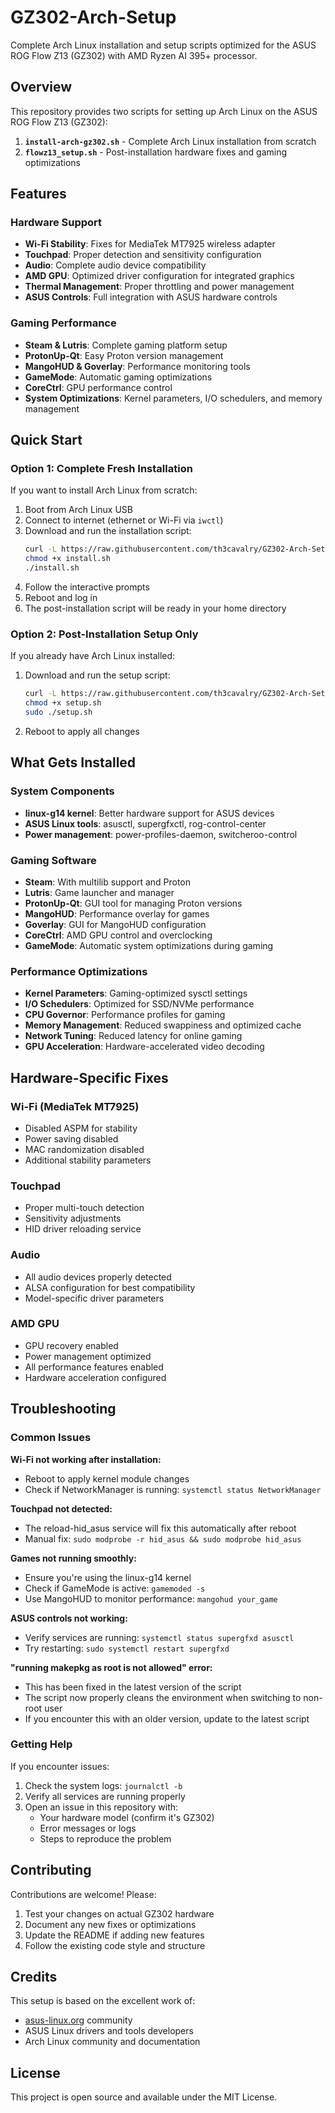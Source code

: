 # GZ302-Arch-Setup

Complete Arch Linux installation and setup scripts optimized for the ASUS ROG Flow Z13 (GZ302) with AMD Ryzen AI 395+ processor.

## Overview

This repository provides two scripts for setting up Arch Linux on the ASUS ROG Flow Z13 (GZ302):

1. **`install-arch-gz302.sh`** - Complete Arch Linux installation from scratch
2. **`flowz13_setup.sh`** - Post-installation hardware fixes and gaming optimizations

## Features

### Hardware Support
- **Wi-Fi Stability**: Fixes for MediaTek MT7925 wireless adapter
- **Touchpad**: Proper detection and sensitivity configuration
- **Audio**: Complete audio device compatibility
- **AMD GPU**: Optimized driver configuration for integrated graphics
- **Thermal Management**: Proper throttling and power management
- **ASUS Controls**: Full integration with ASUS hardware controls

### Gaming Performance
- **Steam & Lutris**: Complete gaming platform setup
- **ProtonUp-Qt**: Easy Proton version management
- **MangoHUD & Goverlay**: Performance monitoring tools
- **GameMode**: Automatic gaming optimizations
- **CoreCtrl**: GPU performance control
- **System Optimizations**: Kernel parameters, I/O schedulers, and memory management

## Quick Start

### Option 1: Complete Fresh Installation

If you want to install Arch Linux from scratch:

1. Boot from Arch Linux USB
2. Connect to internet (ethernet or Wi-Fi via `iwctl`)
3. Download and run the installation script:
   ```bash
   curl -L https://raw.githubusercontent.com/th3cavalry/GZ302-Arch-Setup/main/install-arch-gz302.sh -o install.sh
   chmod +x install.sh
   ./install.sh
   ```
4. Follow the interactive prompts
5. Reboot and log in
6. The post-installation script will be ready in your home directory

### Option 2: Post-Installation Setup Only

If you already have Arch Linux installed:

1. Download and run the setup script:
   ```bash
   curl -L https://raw.githubusercontent.com/th3cavalry/GZ302-Arch-Setup/main/flowz13_setup.sh -o setup.sh
   chmod +x setup.sh
   sudo ./setup.sh
   ```
2. Reboot to apply all changes

## What Gets Installed

### System Components
- **linux-g14 kernel**: Better hardware support for ASUS devices
- **ASUS Linux tools**: asusctl, supergfxctl, rog-control-center
- **Power management**: power-profiles-daemon, switcheroo-control

### Gaming Software
- **Steam**: With multilib support and Proton
- **Lutris**: Game launcher and manager
- **ProtonUp-Qt**: GUI tool for managing Proton versions
- **MangoHUD**: Performance overlay for games
- **Goverlay**: GUI for MangoHUD configuration
- **CoreCtrl**: AMD GPU control and overclocking
- **GameMode**: Automatic system optimizations during gaming

### Performance Optimizations
- **Kernel Parameters**: Gaming-optimized sysctl settings
- **I/O Schedulers**: Optimized for SSD/NVMe performance
- **CPU Governor**: Performance profiles for gaming
- **Memory Management**: Reduced swappiness and optimized cache
- **Network Tuning**: Reduced latency for online gaming
- **GPU Acceleration**: Hardware-accelerated video decoding

## Hardware-Specific Fixes

### Wi-Fi (MediaTek MT7925)
- Disabled ASPM for stability
- Power saving disabled
- MAC randomization disabled
- Additional stability parameters

### Touchpad
- Proper multi-touch detection
- Sensitivity adjustments
- HID driver reloading service

### Audio
- All audio devices properly detected
- ALSA configuration for best compatibility
- Model-specific driver parameters

### AMD GPU
- GPU recovery enabled
- Power management optimized
- All performance features enabled
- Hardware acceleration configured

## Troubleshooting

### Common Issues

**Wi-Fi not working after installation:**
- Reboot to apply kernel module changes
- Check if NetworkManager is running: `systemctl status NetworkManager`

**Touchpad not detected:**
- The reload-hid_asus service will fix this automatically after reboot
- Manual fix: `sudo modprobe -r hid_asus && sudo modprobe hid_asus`

**Games not running smoothly:**
- Ensure you're using the linux-g14 kernel
- Check if GameMode is active: `gamemoded -s`
- Use MangoHUD to monitor performance: `mangohud your_game`

**ASUS controls not working:**
- Verify services are running: `systemctl status supergfxd asusctl`
- Try restarting: `sudo systemctl restart supergfxd`

**"running makepkg as root is not allowed" error:**
- This has been fixed in the latest version of the script
- The script now properly cleans the environment when switching to non-root user
- If you encounter this with an older version, update to the latest script

### Getting Help

If you encounter issues:

1. Check the system logs: `journalctl -b`
2. Verify all services are running properly
3. Open an issue in this repository with:
   - Your hardware model (confirm it's GZ302)
   - Error messages or logs
   - Steps to reproduce the problem

## Contributing

Contributions are welcome! Please:

1. Test your changes on actual GZ302 hardware
2. Document any new fixes or optimizations
3. Update the README if adding new features
4. Follow the existing code style and structure

## Credits

This setup is based on the excellent work of:
- [asus-linux.org](https://asus-linux.org) community
- ASUS Linux drivers and tools developers
- Arch Linux community and documentation

## License

This project is open source and available under the MIT License.
